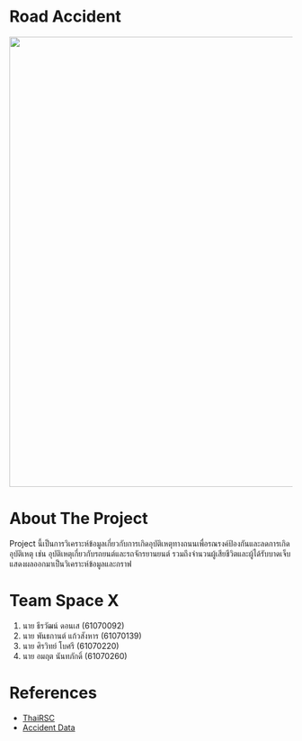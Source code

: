 # Road Accident
<img src="https://i.ytimg.com/vi/8gIjcKj6IGg/maxresdefault.jpg" width="800"><br>

# About The Project
<p>Project นี้เป็นการวิเคราะห์ข้อมูลเกี่ยวกับการเกิดอุบัติเหตุทางถนนเพื่อรณรงค์ป้องกันและลดการเกิดอุบัติเหตุ เช่น อุบัติเหตุเกี่ยวกับรถยนต์และรถจักรยานยนต์ รวมถึงจำนวนผู้เสียชีวิตและผู้ได้รับบาดเจ็บ แสดงผลออกมาเป็นวิเคราะห์ข้อมูลและกราฟ</p>

# Team Space X
<ol>
    <li>นาย ธีรวัฒน์ ดอนเส (61070092)</li>
    <li>นาย พันธกานต์ แก้วสังหาร (61070139)</li>
    <li>นาย ศิรวิทย์ โบศรี (61070220)</li>
    <li>นาย อมฤต นันทภักดิ์ (61070260)</li>
</ol>

# References
<ul>
    <li><a href="http://www.thairsc.com/">ThaiRSC</a></li>
    <li><a href="https://data.go.th/DatasetDetail.aspx?id=71aa612f-adaf-4b0d-b81b-ccdfd97efeef">Accident Data</a></li>
</ul>
